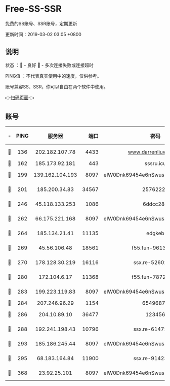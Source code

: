 # Free-SS-SSR

免费的SS账号、SSR账号，定期更新

更新时间：2019-03-02 03:05 +0800

## 说明

状态     ：🙂 - 良好 🙁 - 多次连接失败或连接超时

PING值   ：不代表真实使用中的速度，仅供参考。

账号兼容SS、SSR，你可以自由在两个软件中使用。

👉[扫码页面](https://liesauer.github.io/free-ss-ssr.github.io/)👈

## 账号

|-|PING|服务器|端口|密码|加密方式|区域|
|:----:|:----:|:-----:|-----:|:----:|:----:|:----:|
|🙂|136|202.182.107.78|4433|www.darrenliuwei.com|aes-256-cfb|JP|
|🙂|162|185.173.92.181|443|sssru.icu|rc4-md5|RU|
|🙂|199|139.162.104.193|8097|eIW0Dnk69454e6nSwuspv9DmS201tQ0D|aes-256-cfb|JP|
|🙂|201|185.200.34.83|34567|25762225|aes-256-cfb|US|
|🙂|246|45.118.133.253|1086|6ddcc286|aes-256-cfb|SG|
|🙂|262|66.175.221.168|8097|eIW0Dnk69454e6nSwuspv9DmS201tQ0D|aes-256-cfb|US|
|🙂|264|185.134.21.41|11135|edgkeb|aes-256-cfb|GB|
|🙂|269|45.56.106.48|18561|f55.fun-96139570|aes-256-cfb|US|
|🙂|270|178.128.30.219|16116|ssx.re-52602728|aes-256-cfb|SG|
|🙂|280|172.104.6.17|11368|f55.fun-78724518|aes-256-cfb|US|
|🙂|283|199.223.119.83|8097|eIW0Dnk69454e6nSwuspv9DmS201tQ0D|aes-256-cfb|US|
|🙂|284|207.246.96.29|1154|65496879|chacha20|US|
|🙂|286|204.10.89.10|36477|123456|aes-256-cfb|US|
|🙂|288|192.241.198.43|10796|ssx.re-61472012|aes-256-cfb|US|
|🙂|293|185.186.245.44|8097|eIW0Dnk69454e6nSwuspv9DmS201tQ0D|aes-256-cfb|NL|
|🙂|295|68.183.164.84|11900|ssx.re-91423865|aes-256-cfb|US|
|🙂|368|23.92.25.101|8097|eIW0Dnk69454e6nSwuspv9DmS201tQ0D|aes-256-cfb|US|
